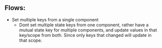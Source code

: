 ## Flows:

- Set multiple keys from a single component
  - Dont set multiple state keys from one component, rather have a mutual state key for multiple components, and update values in that key/scope from both. Since only keys that changed will update in that scope.
